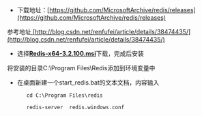 * 下载地址：[https://github.com/MicrosoftArchive/redis/releases](https://github.com/MicrosoftArchive/redis/releases)

参考地址[ ](http://blog.csdn.net/renfufei/article/details/38474435/)[http://blog.csdn.net/renfufei/article/details/38474435/](http://blog.csdn.net/renfufei/article/details/38474435/)

* 选择[**Redis-x64-3.2.100.msi**](https://github.com/MicrosoftArchive/redis/releases/download/win-3.2.100/Redis-x64-3.2.100.msi)下载，完成后安装

将安装的目录C:\Program Files\Redis添加到环境变量中

* 在桌面新建一个start\_redis.bat的文本文档，内容输入

  ```
     cd C:\Program Files\redis

     redis-server  redis.windows.conf
  ```



